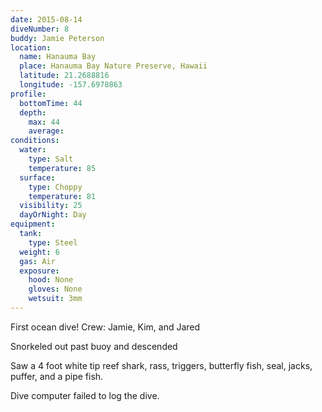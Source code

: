 ```yaml
---
date: 2015-08-14
diveNumber: 8
buddy: Jamie Peterson
location:
  name: Hanauma Bay
  place: Hanauma Bay Nature Preserve, Hawaii
  latitude: 21.2688816
  longitude: -157.6978863
profile:
  bottomTime: 44
  depth:
    max: 44
    average:
conditions:
  water:
    type: Salt
    temperature: 85
  surface:
    type: Choppy
    temperature: 81
  visibility: 25
  dayOrNight: Day
equipment:
  tank:
    type: Steel
  weight: 6
  gas: Air
  exposure:
    hood: None
    gloves: None
    wetsuit: 3mm
---
```

First ocean dive!
Crew: Jamie, Kim, and Jared

Snorkeled out past buoy and descended

Saw a 4 foot white tip reef shark, rass, triggers, butterfly fish, seal, jacks, puffer, and a pipe fish.

Dive computer failed to log the dive.

